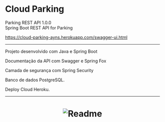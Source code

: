 # Cloud Parking

Parking REST API  1.0.0<br>
Spring Boot REST API for Parking

https://cloud-parking-ayns.herokuapp.com/swagger-ui.html

____
Projeto desenvolvido com Java e Spring Boot <br>

Documentação da API com Swagger e Spring Fox<br>

Camada de segurança com Spring Security<br>

Banco de dados PostgreSQL.

Deploy Cloud Heroku.

___

<h1 align="center">
   <img alt="Readme" title="Readme" src="./src/main/java/one/digitalinnovation/parking/image/cloud.gif">
</h1>